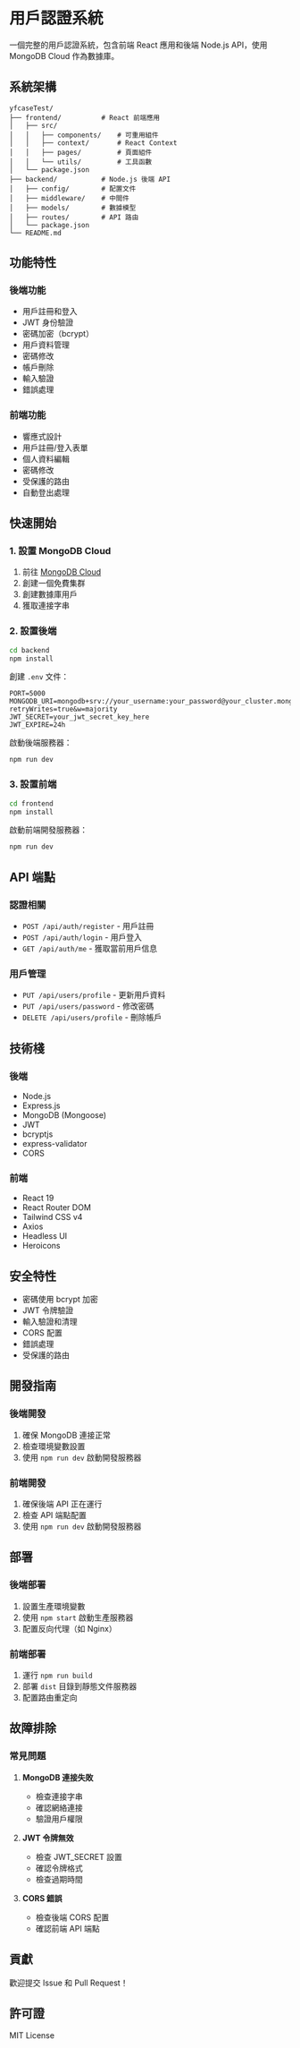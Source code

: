 # 用戶認證系統

一個完整的用戶認證系統，包含前端 React 應用和後端 Node.js API，使用 MongoDB Cloud 作為數據庫。

## 系統架構

```
yfcaseTest/
├── frontend/          # React 前端應用
│   ├── src/
│   │   ├── components/    # 可重用組件
│   │   ├── context/       # React Context
│   │   ├── pages/         # 頁面組件
│   │   └── utils/         # 工具函數
│   └── package.json
├── backend/           # Node.js 後端 API
│   ├── config/        # 配置文件
│   ├── middleware/    # 中間件
│   ├── models/        # 數據模型
│   ├── routes/        # API 路由
│   └── package.json
└── README.md
```

## 功能特性

### 後端功能
- 用戶註冊和登入
- JWT 身份驗證
- 密碼加密（bcrypt）
- 用戶資料管理
- 密碼修改
- 帳戶刪除
- 輸入驗證
- 錯誤處理

### 前端功能
- 響應式設計
- 用戶註冊/登入表單
- 個人資料編輯
- 密碼修改
- 受保護的路由
- 自動登出處理

## 快速開始

### 1. 設置 MongoDB Cloud

1. 前往 [MongoDB Cloud](https://cloud.mongodb.com/)
2. 創建一個免費集群
3. 創建數據庫用戶
4. 獲取連接字串

### 2. 設置後端

```bash
cd backend
npm install
```

創建 `.env` 文件：
```env
PORT=5000
MONGODB_URI=mongodb+srv://your_username:your_password@your_cluster.mongodb.net/user_auth_db?retryWrites=true&w=majority
JWT_SECRET=your_jwt_secret_key_here
JWT_EXPIRE=24h
```

啟動後端服務器：
```bash
npm run dev
```

### 3. 設置前端

```bash
cd frontend
npm install
```

啟動前端開發服務器：
```bash
npm run dev
```

## API 端點

### 認證相關
- `POST /api/auth/register` - 用戶註冊
- `POST /api/auth/login` - 用戶登入
- `GET /api/auth/me` - 獲取當前用戶信息

### 用戶管理
- `PUT /api/users/profile` - 更新用戶資料
- `PUT /api/users/password` - 修改密碼
- `DELETE /api/users/profile` - 刪除帳戶

## 技術棧

### 後端
- Node.js
- Express.js
- MongoDB (Mongoose)
- JWT
- bcryptjs
- express-validator
- CORS

### 前端
- React 19
- React Router DOM
- Tailwind CSS v4
- Axios
- Headless UI
- Heroicons

## 安全特性

- 密碼使用 bcrypt 加密
- JWT 令牌驗證
- 輸入驗證和清理
- CORS 配置
- 錯誤處理
- 受保護的路由

## 開發指南

### 後端開發
1. 確保 MongoDB 連接正常
2. 檢查環境變數設置
3. 使用 `npm run dev` 啟動開發服務器

### 前端開發
1. 確保後端 API 正在運行
2. 檢查 API 端點配置
3. 使用 `npm run dev` 啟動開發服務器

## 部署

### 後端部署
1. 設置生產環境變數
2. 使用 `npm start` 啟動生產服務器
3. 配置反向代理（如 Nginx）

### 前端部署
1. 運行 `npm run build`
2. 部署 `dist` 目錄到靜態文件服務器
3. 配置路由重定向

## 故障排除

### 常見問題

1. **MongoDB 連接失敗**
   - 檢查連接字串
   - 確認網絡連接
   - 驗證用戶權限

2. **JWT 令牌無效**
   - 檢查 JWT_SECRET 設置
   - 確認令牌格式
   - 檢查過期時間

3. **CORS 錯誤**
   - 檢查後端 CORS 配置
   - 確認前端 API 端點

## 貢獻

歡迎提交 Issue 和 Pull Request！

## 許可證

MIT License 